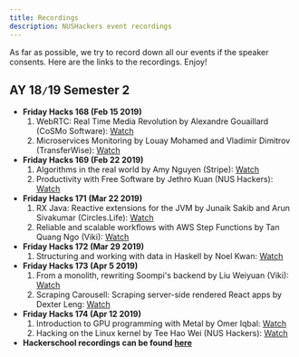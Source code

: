 ```yaml
---
title: Recordings
description: NUSHackers event recordings
---
```


As far as possible, we try to record down all our events if the speaker consents. Here are the links to the recordings. Enjoy!

## AY 18`/`19 Semester 2
* **Friday Hacks 168 (Feb 15 2019)**
    1. WebRTC: Real Time Media Revolution by Alexandre Gouaillard (CoSMo Software): <a href="https://www.youtube.com/watch?v=W8k-qM4AOTQ" target="_blank">Watch</a>
    2. Microservices Monitoring by Louay Mohamed and Vladimir Dimitrov (TransferWise): <a href="https://www.youtube.com/watch?v=wXXdvcFidQc" target="_blank">Watch</a>
* **Friday Hacks 169 (Feb 22 2019)**
    1. Algorithms in the real world by Amy Nguyen (Stripe): <a href="https://www.youtube.com/watch?v=a7CPFcTgC8U" target="_blank">Watch</a>
    2. Productivity with Free Software by Jethro Kuan (NUS Hackers): <a href="https://www.youtube.com/watch?v=1ZjgIaYbVm4" target="_blank">Watch</a>
* **Friday Hacks 171 (Mar 22 2019)**
    1. RX Java: Reactive extensions for the JVM by Junaik Sakib and Arun Sivakumar (Circles.Life): <a href="https://www.youtube.com/watch?v=d1XzfHKOG1k" target="_blank">Watch</a>
    2. Reliable and scalable workflows with AWS Step Functions by Tan Quang Ngo (Viki): <a href="https://www.youtube.com/watch?v=PuWMBtnqjOA" target="_blank">Watch</a>
* **Friday Hacks 172 (Mar 29 2019)**
    1. Structuring and working with data in Haskell by Noel Kwan: <a href="https://www.youtube.com/watch?v=Q9DwbUmfPcM" target="_blank">Watch</a>
* **Friday Hacks 173 (Apr 5 2019)**
    1. From a monolith, rewriting Soompi's backend by Liu Weiyuan (Viki): <a href="https://www.youtube.com/watch?v=mjhlHmc9bxw" target="_blank">Watch</a>
    2. Scraping Carousell: Scraping server-side rendered React apps by Dexter Leng: <a href="https://www.youtube.com/watch?v=mx_C-SN40O0" target="_blank">Watch</a>
* **Friday Hacks 174 (Apr 12 2019)**
    1. Introduction to GPU programming with Metal by Omer Iqbal: <a href="https://www.youtube.com/watch?v=04lQ493gco4" target="_blank">Watch</a>
    2. Hacking on the Linux kernel by Tee Hao Wei (NUS Hackers): <a href="https://www.youtube.com/watch?v=ur7BFlOitFs" target="_blank">Watch</a>
* **Hackerschool recordings can be found [here](http://school.nushackers.org/)**
